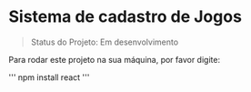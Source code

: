 <h1>Sistema de cadastro de Jogos</h1>

> Status do Projeto: Em desenvolvimento

Para rodar este projeto na sua máquina, por favor digite:

'''
npm install react
'''

